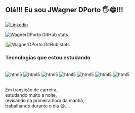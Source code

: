 ## Olá!!! Eu sou JWagner DPorto 🖐️😁!!! 

[![Linkedin](https://img.shields.io/badge/LinkedIn-0077B5?style=for-the-badge&logo=linkedin&logoColor=white)](https://www.linkedin.com/in/wagner-dporto-816144258)

![WagnerDPorto GitHub stats](https://github-readme-stats.vercel.app/api?username=JWagnerDPorto&show_icons=true&theme=tokyonight)<br/>

[![WagnerDPorto GitHub stats](https://github-readme-stats.vercel.app/api/top-langs/?username=JWagnerDPorto&layout=donut=tokyonigtht)<br/>

### Tecnologias que estou estudando 

<div style="display: inline_block"><br/>
  <img align="center" alt="html5" src="https://img.shields.io/badge/GIT-E44C30?style=for-the-badge&logo=git&logoColor=white" />
  <img align="center" alt="html5" src="https://img.shields.io/badge/HTML5-E34F26?style=for-the-badge&logo=html5&logoColor=white" />
  <img align="center" alt="html5" src="https://img.shields.io/badge/CSS3-1572B6?style=for-the-badge&logo=css3&logoColor=white" />
  <img align="center" alt="html5" src="https://img.shields.io/badge/JavaScript-F7DF1E?style=for-the-badge&logo=javascript&logoColor=black"/>
  <img align="center" alt="html5" src="https://img.shields.io/badge/PHP-777BB4?style=for-the-badge&logo=php&logoColor=white" />
  <img align="center" alt="html5" src="https://img.shields.io/badge/MySQL-00000F?style=for-the-badge&logo=mysql&logoColor=white" />
  <img align="center" alt="html5" src="https://img.shields.io/badge/Laravel-FF2D20?style=for-the-badge&logo=laravel&logoColor=white" />
</div><br/>

Em transição de carreira,<br/>
estudando muito a noite,<br/>
revisando na primeira hora da manhã,<br/>
trabalhando durante o dia 😅....<br/>
